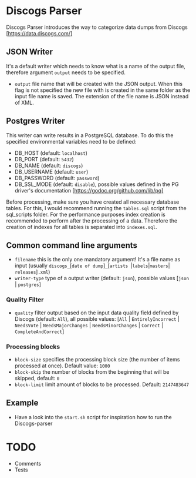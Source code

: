 # Discogs Parser

Discogs Parser introduces the way to categorize data dumps from Discogs [https://data.discogs.com/]

## JSON Writer
It's a default writer which needs to know what is a name of the output file, therefore argument `output` needs to be specified.
- `output` file name that will be created with the JSON output. When this flag is not specified the new file with is created in the same folder as the input file name is saved. The extension of the file name is JSON instead of XML.

## Postgres Writer
This writer can write results in a PostgreSQL database. To do this the specified environmental variables need to be defined:
- DB_HOST (default: `localhost`)
- DB_PORT (default: `5432`)
- DB_NAME (default: `discogs`)
- DB_USERNAME (default: `user`)
- DB_PASSWORD (default: `password`)
- DB_SSL_MODE (default: `disable`), possible values defined in the PG driver's documentation [https://godoc.org/github.com/lib/pq]

Before processing,  make sure you have created all necessary database tables. For this, I would recommend running the `tables.sql` script from the sql_scripts folder. For the performance purposes index creation is recommended to perform after the processing of a data. Therefore the creation of indexes for all tables is separated into `indexes.sql`.  

## Common command line arguments
- `filename` this is the only one mandatory argument! It's a file name as input (usually `discogs_`[`date of dump`]`_`[`artists `|` labels `|` masters `|` releases`]`.xml`)
- `writer-type` type of a output writer (default: `json`), possible values [`json` | `postgres`]

### Quality Filter
- `quality` filter output based on the input data quality field defined by Discogs (default: `All`), all possible values: [`All` | `EntirelyIncorrect` | `NeedsVote` | `NeedsMajorChanges` | `NeedsMinorChanges` | `Correct` | `CompleteAndCorrect`]

### Processing blocks
- `block-size` specifies the processing block size (the number of items processed at once). Default value: `1000`
- `block-skip` the number of blocks from the beginning that will  be skipped, default: `0`
- `block-limit` limit amount of blocks to be processed. Default: `2147483647`

## Example
 - Have a look into the `start.sh` script for inspiration how to run the Discogs-parser  

# TODO
- Comments
- Tests